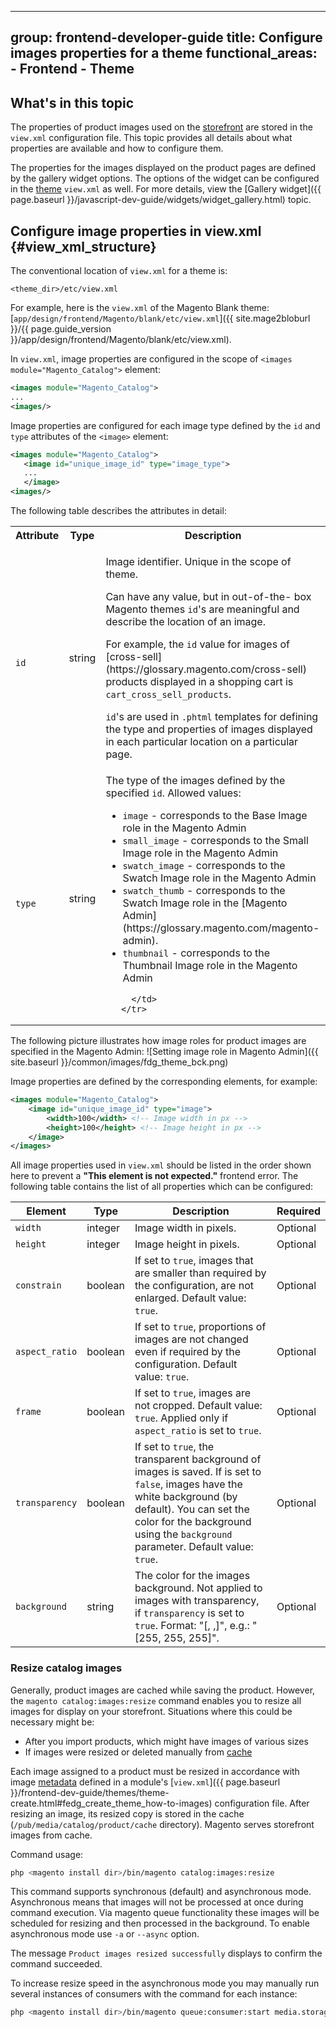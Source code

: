    ---
   group: frontend-developer-guide
   title: Configure images properties for a theme
   functional_areas:
     - Frontend
     - Theme
   ---
   
   ## What's in this topic
   
   The properties of product images used on the [storefront](https://glossary.magento.com/storefront) are stored in the `view.xml` configuration file. This topic provides all details about what properties are available and how to configure them.
   
   The properties for the images displayed on the product pages are defined by the gallery widget options. The options of the widget can be configured in the [theme](https://glossary.magento.com/theme) `view.xml` as well. For more details, view the [Gallery widget]({{ page.baseurl }}/javascript-dev-guide/widgets/widget_gallery.html) topic.
   
   ## Configure image properties in view.xml {#view_xml_structure}
   
   The conventional location of `view.xml` for a theme is:
   
   ```text
   <theme_dir>/etc/view.xml
   ```
   
   For example, here is the `view.xml` of the Magento Blank theme: [`app/design/frontend/Magento/blank/etc/view.xml`]({{ site.mage2bloburl }}/{{ page.guide_version }}/app/design/frontend/Magento/blank/etc/view.xml).
   
   In `view.xml`, image properties are configured in the scope of `<images module="Magento_Catalog">` element:
   
   ```xml
   <images module="Magento_Catalog">
   ...
   <images/>
   ```
   
   Image properties are configured for each image type defined by the `id` and `type` attributes of the `<image>` element:
   
   ```xml
   <images module="Magento_Catalog">
      <image id="unique_image_id" type="image_type">
      ...
      </image>
   <images/>
   ```
   
   The following table describes the attributes in detail:
   <table>
     <tbody>
       <tr>
         <th>Attribute</th>
         <th>Type</th>
         <th>Description</th>
       </tr>
       <tr>
         <td>
           <code>
             id
           </code>
         </td>
         <td>
           string
         </td>
         <td>
           <p>Image identifier. Unique in the scope of theme.</p> <p>
   Can have any value, but in out-of-the- box Magento themes <code>id</code>'s are meaningful and describe the location of an image.</p><p> For example, the <code>id</code> value for images of [cross-sell](https://glossary.magento.com/cross-sell) products displayed in a shopping cart is <code>cart_cross_sell_products</code>.</p> <p><code>id</code>'s are used in <code>.phtml</code> templates for defining the type and properties of images displayed in each particular location on a particular page.</p>
         </td>
       </tr>
       <tr>
         <td>
           <code>
             type
           </code>
         </td>
         <td>
           string
         </td>
         <td>
           The type of the images defined by the specified <code>id</code>. Allowed values:
           <ul>
           <li><code>image</code> - corresponds to the Base Image role in the Magento Admin</li>
           <li><code>small_image</code> - corresponds to the Small Image role in the Magento Admin</li>
           <li><code>swatch_image</code> - corresponds to the Swatch Image role in the Magento Admin</li>
           <li><code>swatch_thumb</code> - corresponds to the Swatch Image role in the [Magento Admin](https://glossary.magento.com/magento-admin).</li>
           <li><code>thumbnail</code> - corresponds to the Thumbnail Image role in the Magento Admin</li>
           </ul>
   
         </td>
       </tr>
   </tbody>
   </table>
   
   The following picture illustrates how image roles for product images are specified in the Magento Admin:
   ![Setting image role in Magento Admin]({{ site.baseurl }}/common/images/fdg_theme_bck.png)
   
   Image properties are defined by the corresponding elements, for example:
   
   ```xml
   <images module="Magento_Catalog">
       <image id="unique_image_id" type="image">
           <width>100</width> <!-- Image width in px -->
           <height>100</height> <!-- Image height in px -->
       </image>
   </images>
   ```
   
   All image properties used in `view.xml` should be listed in the order shown here to prevent a **"This element is not expected."** frontend error. The following table contains the list of all properties which can be configured:
   
   | Element | Type | Description | Required |
   | --- | --- | --- | --- |
   | `width` | integer | Image width in pixels. | Optional |
   | `height` | integer | Image height in pixels. | Optional |
   | `constrain` | boolean | If set to `true`, images that are smaller than required by the configuration, are not enlarged. Default value: `true`. | Optional |
   | `aspect_ratio` | boolean | If set to `true`, proportions of images are not changed even if required by the configuration. Default value: `true`. | Optional |
   | `frame` | boolean | If set to `true`, images are not cropped. Default value: `true`. Applied only if `aspect_ratio` is set to `true`. | Optional |
   | `transparency` | boolean | If set to `true`, the transparent background of images is saved. If is set to `false`, images have the white background (by default). You can set the color for the background using the `background` parameter. Default value: `true`. | Optional |
   | `background` | string | The color for the images background. Not applied to images with transparency, if `transparency` is set to `true`. Format: "[, ,]", e.g.: "[255, 255, 255]". | Optional |
   
   ### Resize catalog images
   
   Generally, product images are cached while saving the product. However, the `magento catalog:images:resize` command enables you to resize all images for display on your storefront. Situations where this could be necessary might be:
   
   *  After you import products, which might have images of various sizes
   *  If images were resized or deleted manually from [cache](https://glossary.magento.com/cache)
   
   Each image assigned to a product must be resized in accordance with image [metadata](https://glossary.magento.com/metadata) defined in a module's [`view.xml`]({{ page.baseurl }}/frontend-dev-guide/themes/theme-create.html#fedg_create_theme_how-to-images) configuration file. After resizing an image, its resized copy is stored in the cache (`/pub/media/catalog/product/cache` directory). Magento serves storefront images from cache.
   
   Command usage:
   
   ```bash
   php <magento install dir>/bin/magento catalog:images:resize
   ```
   
   This command supports synchronous (default) and asynchronous mode.  Asynchronous means that images will not be processed at once during command execution. Via magento queue functionality these images will be scheduled for resizing and then processed in the background. To enable asynchronous mode use `-a` or `--async` option.
   
   The message `Product images resized successfully` displays to confirm the command succeeded.
   
   To increase resize speed in the asynchronous mode you may manually run several instances of consumers with the command for each instance:
   
   ```bash
   php <magento install dir>/bin/magento queue:consumer:start media.storage.catalog.image.resize
   ```
